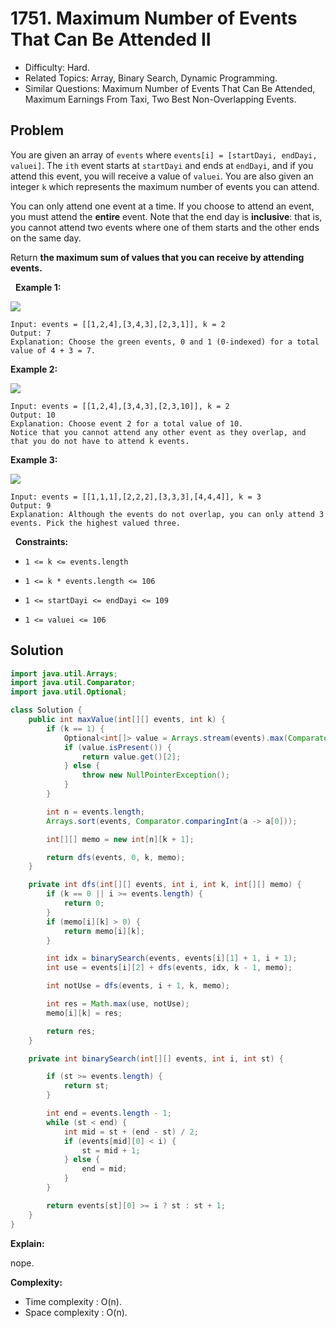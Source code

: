 # 1751. Maximum Number of Events That Can Be Attended II

- Difficulty: Hard.
- Related Topics: Array, Binary Search, Dynamic Programming.
- Similar Questions: Maximum Number of Events That Can Be Attended, Maximum Earnings From Taxi, Two Best Non-Overlapping Events.

## Problem

You are given an array of ```events``` where ```events[i] = [startDayi, endDayi, valuei]```. The ```ith``` event starts at ```startDayi``` and ends at ```endDayi```, and if you attend this event, you will receive a value of ```valuei```. You are also given an integer ```k``` which represents the maximum number of events you can attend.

You can only attend one event at a time. If you choose to attend an event, you must attend the **entire** event. Note that the end day is **inclusive**: that is, you cannot attend two events where one of them starts and the other ends on the same day.

Return **the **maximum sum** of values that you can receive by attending events.**

 
**Example 1:**


![](https://assets.leetcode.com/uploads/2021/01/10/screenshot-2021-01-11-at-60048-pm.png)


```
Input: events = [[1,2,4],[3,4,3],[2,3,1]], k = 2
Output: 7
Explanation: Choose the green events, 0 and 1 (0-indexed) for a total value of 4 + 3 = 7.
```

**Example 2:**


![](https://assets.leetcode.com/uploads/2021/01/10/screenshot-2021-01-11-at-60150-pm.png)


```
Input: events = [[1,2,4],[3,4,3],[2,3,10]], k = 2
Output: 10
Explanation: Choose event 2 for a total value of 10.
Notice that you cannot attend any other event as they overlap, and that you do not have to attend k events.
```

**Example 3:**


![](https://assets.leetcode.com/uploads/2021/01/10/screenshot-2021-01-11-at-60703-pm.png)


```
Input: events = [[1,1,1],[2,2,2],[3,3,3],[4,4,4]], k = 3
Output: 9
Explanation: Although the events do not overlap, you can only attend 3 events. Pick the highest valued three.
```

 
**Constraints:**


	
- ```1 <= k <= events.length```
	
- ```1 <= k * events.length <= 106```
	
- ```1 <= startDayi <= endDayi <= 109```
	
- ```1 <= valuei <= 106```



## Solution

```java
import java.util.Arrays;
import java.util.Comparator;
import java.util.Optional;

class Solution {
    public int maxValue(int[][] events, int k) {
        if (k == 1) {
            Optional<int[]> value = Arrays.stream(events).max(Comparator.comparingInt(e -> e[2]));
            if (value.isPresent()) {
                return value.get()[2];
            } else {
                throw new NullPointerException();
            }
        }

        int n = events.length;
        Arrays.sort(events, Comparator.comparingInt(a -> a[0]));

        int[][] memo = new int[n][k + 1];

        return dfs(events, 0, k, memo);
    }

    private int dfs(int[][] events, int i, int k, int[][] memo) {
        if (k == 0 || i >= events.length) {
            return 0;
        }
        if (memo[i][k] > 0) {
            return memo[i][k];
        }

        int idx = binarySearch(events, events[i][1] + 1, i + 1);
        int use = events[i][2] + dfs(events, idx, k - 1, memo);

        int notUse = dfs(events, i + 1, k, memo);

        int res = Math.max(use, notUse);
        memo[i][k] = res;

        return res;
    }

    private int binarySearch(int[][] events, int i, int st) {

        if (st >= events.length) {
            return st;
        }

        int end = events.length - 1;
        while (st < end) {
            int mid = st + (end - st) / 2;
            if (events[mid][0] < i) {
                st = mid + 1;
            } else {
                end = mid;
            }
        }

        return events[st][0] >= i ? st : st + 1;
    }
}
```

**Explain:**

nope.

**Complexity:**

* Time complexity : O(n).
* Space complexity : O(n).
